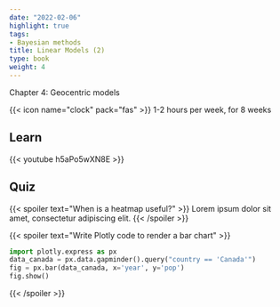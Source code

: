```yaml
---
date: "2022-02-06"
highlight: true
tags:
- Bayesian methods
title: Linear Models (2)
type: book
weight: 4
---
```


Chapter 4: Geocentric models

<!--more-->

{{< icon name="clock" pack="fas" >}} 1-2 hours per week, for 8 weeks

## Learn

{{< youtube h5aPo5wXN8E >}}

## Quiz

{{< spoiler text="When is a heatmap useful?" >}}
Lorem ipsum dolor sit amet, consectetur adipiscing elit.
{{< /spoiler >}}

{{< spoiler text="Write Plotly code to render a bar chart" >}}
```python
import plotly.express as px
data_canada = px.data.gapminder().query("country == 'Canada'")
fig = px.bar(data_canada, x='year', y='pop')
fig.show()
```
{{< /spoiler >}}
